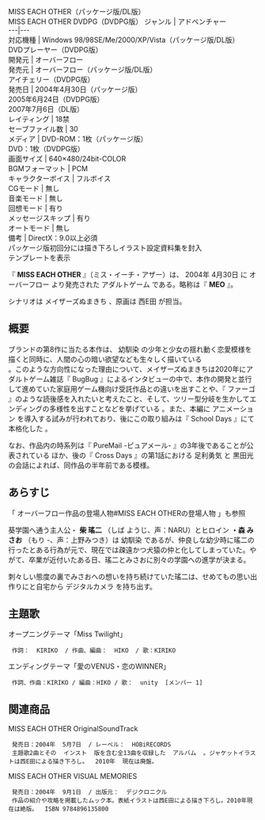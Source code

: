 MISS EACH OTHER（パッケージ版/DL版）  
MISS EACH OTHER DVDPG（DVDPG版）  ジャンル  |  アドベンチャー   
---|---  
対応機種  |  Windows 98/98SE/Me/2000/XP/Vista（パッケージ版/DL版）   
DVDプレーヤー（DVDPG版）  
開発元  |  オーバーフロー   
発売元  |  オーバーフロー（パッケージ版/DL版）   
アイチェリー（DVDPG版）  
発売日  |  2004年4月30日（パッケージ版）   
2005年6月24日（DVDPG版）  
2007年7月6日（DL版）  
レイティング  |  18禁   
セーブファイル数  |  30   
メディア  |  DVD-ROM：1枚（パッケージ版）   
DVD：1枚（DVDPG版）  
画面サイズ  |  640×480/24bit-COLOR   
BGMフォーマット  |  PCM   
キャラクターボイス  |  フルボイス   
CGモード  |  無し   
音楽モード  |  無し   
回想モード  |  有り   
メッセージスキップ  |  有り   
オートモード  |  無し   
備考  |  DirectX：9.0以上必須   
パッケージ版初回分には描き下ろしイラスト設定資料集を封入  
テンプレートを表示  
  
『 **MISS EACH OTHER** 』（ミス・イーチ・アザー）は、  2004年  4月30日  に  オーバーフロー  より発売された
アダルトゲーム  である。略称は『 **MEO** 』。

シナリオは  メイザーズぬまきち  、原画は  西E田  が担当。

##  概要  

ブランドの第8作に当たる本作は、  幼馴染  の少年と少女の揺れ動く恋愛模様を描くと同時に、人間の心の暗い欲望なども生々しく描いている  
。このような方向性になった理由について、メイザーズぬまきちは2020年にアダルトゲーム雑誌『  BugBug
』によるインタビューの中で、本作の開発と並行して進めていた家庭用ゲーム機向け受託作品との違いを出すことや、『  ファーゴ
』のような読後感を入れたいと考えたこと、そして、ツリー型分岐を生かしてエンディングの多様性を出すことなどを挙げている    。また、本編に
アニメーション  を導入する試みが行われており、後にこの取り組みは『  School Days  』にて本格化した    。

なお、作品内の時系列は『  PureMail -ピュアメール-  』の3年後であることが公表されている    ほか、後の『  Cross Days
』の第1話における  足利勇気  と  黒田光  の会話によれば、同作品の半年前である模様。

##  あらすじ  

「  オーバーフロー作品の登場人物#MISS EACH OTHERの登場人物  」も参照

葵学園へ通う主人公・ **柴 瑤二** （しば ようじ、声：NARU）とヒロイン **・森 みさお** （もり -、声：上野みつき）は  幼馴染
であるが、仲良しな幼少時に瑤二の行ったとある行為が元で、現在では疎遠かつ犬猿の仲と化してしまっていた。やがて、卒業が近付いたある日、瑤二とみさおに別々の学園への進学が決まる。

刺々しい態度の裏でみさおへの想いを持ち続けていた瑤二は、せめてもの思い出作りにと自宅から  デジタルカメラ  を持ち出す。

##  主題歌  

オープニングテーマ「Miss Twilight」

     作詞：  KIRIKO  / 作曲、編曲：  HIKO  / 歌：KIRIKO 
エンディングテーマ「愛のVENUS・恋のWINNER」

     作詞、作曲：KIRIKO / 編曲：HIKO / 歌：  unity  [メンバー 1] 

##  関連商品  

MISS EACH OTHER OriginalSoundTrack

     発売日：2004年  5月7日  / レーベル：  HOBiRECORDS 
     主題歌2曲とその  インスト  版を含む全13曲を収録した  アルバム  。ジャケットイラストは西E田による描き下ろし。  2010年  現在は廃盤。 
MISS EACH OTHER VISUAL MEMORIES

     発売日：2004年  9月1日  / 出版元：  デジクロニクル 
     作品の紹介や攻略を掲載したムック本。表紙イラストは西E田による描き下ろし。2010年現在は絶版。  ISBN 9784896135800 

